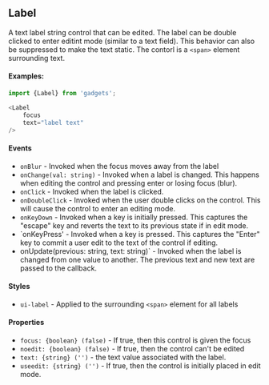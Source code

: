 <a name="module_Label"></a>

## Label
A text label string control that can be edited.  The label can be doubleclicked to enter editint mode (similar to a text field).  This behavior canalso be suppressed to make the text static.  The contorl is a `<span>`element surrounding text.#### Examples:```javascriptimport {Label} from 'gadgets';<Label    focus    text="label text"/>```#### Events- `onBlur` - Invoked when the focus moves away from the label- `onChange(val: string)` - Invoked when a label is changed.  This happenswhen editing the control and pressing enter or losing focus (blur).- `onClick` - Invoked when the label is clicked.- `onDoubleClick` - Invoked when the user double clicks on the control.  Thiswill cause the control to enter an editing mode.- `onKeyDown` - Invoked when a key is initially pressed.  This captures the"escape" key and reverts the text to its previous state if in edit mode.- `onKeyPress' - Invoked when a key is pressed.  This captures the "Enter"key to commit a user edit to the text of the control if editing.- onUpdate(previous: string, text: string)` - Invoked when the label ischanged from one value to another.  The previous text and new text are passedto the callback.#### Styles- `ui-label` - Applied to the surrounding `<span>` element for all labels#### Properties- `focus: {boolean} (false)` - If true, then this control is given the focus- `noedit: {boolean} (false)` - If true, then the control can't be edited- `text: {string} ('')` - the text value associated with the label.- `useedit: {string} ('')` - If true, then the control is initially placed inedit mode.

